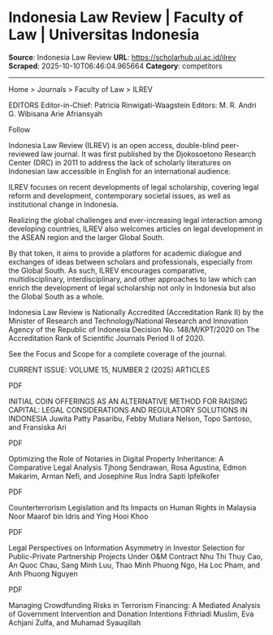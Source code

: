 # Indonesia Law Review | Faculty of Law | Universitas Indonesia

**Source**: Indonesia Law Review
**URL**: https://scholarhub.ui.ac.id/ilrev
**Scraped**: 2025-10-10T06:46:04.965664
**Category**: competitors

---

Home > Journals > Faculty of Law > ILREV

EDITORS
Editor-in-Chief:	Patricia Rinwigati-Waagstein
Editors:	M. R. Andri G. Wibisana
Arie Afriansyah

Follow

Indonesia Law Review (ILREV) is an open access, double-blind peer-reviewed law journal. It was first published by the Djokosoetono Research Center (DRC) in 2011 to address the lack of scholarly literatures on Indonesian law accessible in English for an international audience.

ILREV focuses on recent developments of legal scholarship, covering legal reform and development, contemporary societal issues, as well as institutional change in Indonesia.

Realizing the global challenges and ever-increasing legal interaction among developing countries, ILREV also welcomes articles on legal development in the ASEAN region and the larger Global South.

By that token, it aims to provide a platform for academic dialogue and exchanges of ideas between scholars and professionals, especially from the Global South. As such, ILREV encourages comparative, multidisciplinary, interdisciplinary, and other approaches to law which can enrich the development of legal scholarship not only in Indonesia but also the Global South as a whole.

Indonesia Law Review is Nationally Accredited (Accreditation Rank II) by the Minister of Research and Technology/National Research and Innovation Agency of the Republic of Indonesia Decision No. 148/M/KPT/2020 on The Accreditation Rank of Scientific Journals Period II of 2020.

See the Focus and Scope for a complete coverage of the journal.

CURRENT ISSUE: VOLUME 15, NUMBER 2 (2025)
ARTICLES

PDF

INITIAL COIN OFFERINGS AS AN ALTERNATIVE METHOD FOR RAISING CAPITAL: LEGAL CONSIDERATIONS AND REGULATORY SOLUTIONS IN INDONESIA
Juwita Patty Pasaribu, Febby Mutiara Nelson, Topo Santoso, and Fransiska Ari


PDF

Optimizing the Role of Notaries in Digital Property Inheritance: A Comparative Legal Analysis
Tjhong Sendrawan, Rosa Agustina, Edmon Makarim, Arman Nefi, and Josephine Rus Indra Sapti Ipfelkofer


PDF

Counterterrorism Legislation and Its Impacts on Human Rights in Malaysia
Noor Maarof bin Idris and Ying Hooi Khoo


PDF

Legal Perspectives on Information Asymmetry in Investor Selection for Public-Private Partnership Projects Under O&M Contract
Nhu Thi Thuy Cao, An Quoc Chau, Sang Minh Luu, Thao Minh Phuong Ngo, Ha Loc Pham, and Anh Phuong Nguyen


PDF

Managing Crowdfunding Risks in Terrorism Financing: A Mediated Analysis of Government Intervention and Donation Intentions
Fithriadi Muslim, Eva Achjani Zulfa, and Muhamad Syauqillah
